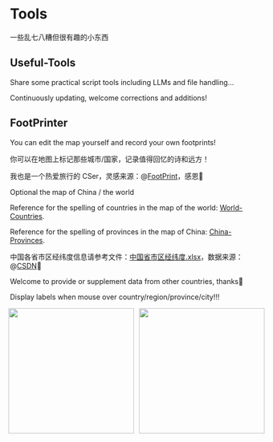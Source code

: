 # Tools
一些乱七八糟但很有趣的小东西

Useful-Tools
---
Share some practical script tools including LLMs and file handling...

Continuously updating, welcome corrections and additions!

FootPrinter
---
You can edit the map yourself and record your own footprints!

你可以在地图上标记那些城市/国家，记录值得回忆的诗和远方！

我也是一个热爱旅行的 CSer，灵感来源：@[FootPrint](https://github.com/muyuuuu/FootPrint)，感恩🙏

Optional the map of China / the world

Reference for the spelling of countries in the map of the world: [World-Countries](https://github.com/ALIENHHY/FootPrinter/blob/main/World-Countries.txt).

Reference for the spelling of provinces in the map of China: [China-Provinces](https://github.com/ALIENHHY/FootPrinter/blob/main/China-Provinces.txt).

中国各省市区经纬度信息请参考文件：[中国省市区经纬度.xlsx](https://github.com/ALIENHHY/FootPrinter/blob/main/%E4%B8%AD%E5%9B%BD%E7%9C%81%E5%B8%82%E5%8C%BA%E7%BB%8F%E7%BA%AC%E5%BA%A6.xlsx)，数据来源：@[CSDN](https://blog.csdn.net/weixin_42060598/article/details/129876634)🤩

Welcome to provide or supplement data from other countries, thanks🥰

Display labels when mouse over country/region/province/city!!!

<figure style="text-align: center;">
  <div style="display: flex; justify-content: center; align-items: center;">
    <img src="https://github.com/user-attachments/assets/95c0322f-ac52-47d7-9795-965777f4c259" style="height: 250px; width: auto; margin-right: 10px;">
    <img src="https://github.com/user-attachments/assets/858ab340-add9-427f-82eb-42b751f6f2e8" style="height: 250px; width: auto;">
  </div>
</figure>

